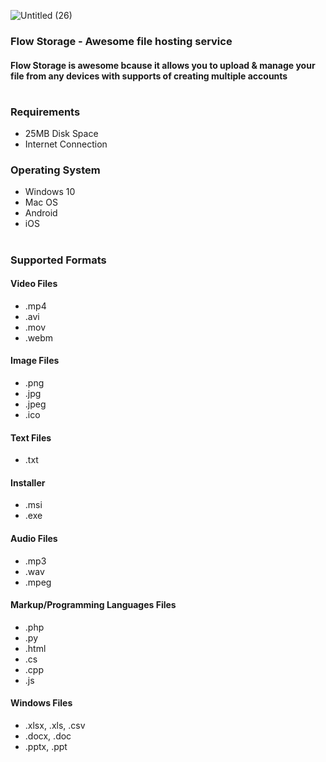 ![Untitled (26)](https://user-images.githubusercontent.com/64541739/202902104-f09eaf8c-d830-4ef5-bb93-362bd01a407f.png)
### Flow Storage - Awesome file hosting service
#### Flow Storage is awesome bcause it allows you to upload & manage your file from any devices with supports of creating multiple accounts
#

### Requirements
- 25MB Disk Space
- Internet Connection 

### Operating System
- Windows 10 
- Mac OS
- Android 
- iOS

#

### Supported Formats

#### Video Files 
- .mp4 
- .avi
- .mov
- .webm

#### Image Files
- .png
- .jpg
- .jpeg
- .ico

#### Text Files
- .txt

#### Installer 
- .msi
- .exe

#### Audio Files
- .mp3 
- .wav
- .mpeg

#### Markup/Programming Languages Files
- .php
- .py
- .html
- .cs
- .cpp
- .js

#### Windows Files

- .xlsx, .xls, .csv
- .docx, .doc
- .pptx, .ppt
